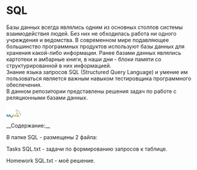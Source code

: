 # SQL
Базы данных всегда являлись одним из основных столпов системы взаимодействия людей. Без них не обходилась работа ни одного учреждения и ведомства. В современном мире подавляющее большинство программных продуктов используют базы данных для хранения какой-либо информации. Ранее базами данных являлись картотеки и амбарные книги, в наши дни - блоки памяти со структурированной в них информацией.   
Знание языка запросов SQL (Structured Query Language) и умение им пользоваться является важным навыком тестировщика программного обеспечения.   
В данном репозитории представлены решения задач по работе с реляционными базами данных.
<div>
  <img src="https://github.com/devicons/devicon/blob/master/icons/mysql/mysql-original-wordmark.svg" title="MySQL" alt="MySQL" width="40" height="40"/>&nbsp;
</div>
__Содержание:__


В папке SQL - размещены 2 файла:

Tasks SQL.txt - задачи по формированию запросов к таблице.

Homework SQL.txt - моё решение.
